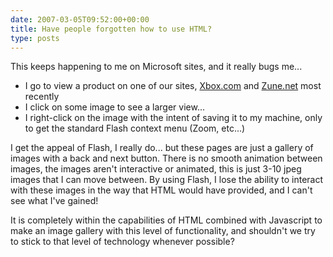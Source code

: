 ```yaml
---
date: 2007-03-05T09:52:00+00:00
title: Have people forgotten how to use HTML?
type: posts
---
```

This keeps happening to me on Microsoft sites, and it really bugs me...

  * I go to view a product on one of our sites, [Xbox.com](http://www.xbox.com/en-US/games/viewer.aspx?productId=992&assetTypeId=1&shotId=0) and [Zune.net](http://www.zune.net/en-us/accessories/zune/mediaviewers/mv-homeavpack.htm) most recently
  * I click on some image to see a larger view...
  * I right-click on the image with the intent of saving it to my machine, only to get the standard Flash context menu (Zoom, etc...)

I get the appeal of Flash, I really do... but these pages are just a gallery of images with a back and next button. There is no smooth animation between images, the images aren't interactive or animated, this is just 3-10 jpeg images that I can move between. By using Flash, I lose the ability to interact with these images in the way that HTML would have provided, and I can't see what I've gained!

It is completely within the capabilities of HTML combined with Javascript to make an image gallery with this level of functionality, and shouldn't we try to stick to that level of technology whenever possible?
